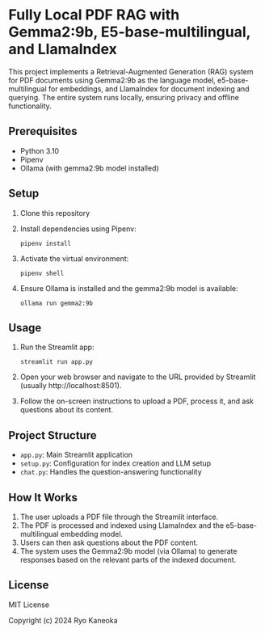 # Fully Local PDF RAG with Gemma2:9b, E5-base-multilingual, and LlamaIndex

This project implements a Retrieval-Augmented Generation (RAG) system for PDF documents using Gemma2:9b as the language model, e5-base-multilingual for embeddings, and LlamaIndex for document indexing and querying. The entire system runs locally, ensuring privacy and offline functionality.

## Prerequisites

- Python 3.10
- Pipenv
- Ollama (with gemma2:9b model installed)

## Setup

1. Clone this repository

2. Install dependencies using Pipenv:

   ```
   pipenv install
   ```

3. Activate the virtual environment:

   ```
   pipenv shell
   ```

4. Ensure Ollama is installed and the gemma2:9b model is available:
   ```
   ollama run gemma2:9b
   ```

## Usage

1. Run the Streamlit app:

   ```
   streamlit run app.py
   ```

2. Open your web browser and navigate to the URL provided by Streamlit (usually http://localhost:8501).

3. Follow the on-screen instructions to upload a PDF, process it, and ask questions about its content.

## Project Structure

- `app.py`: Main Streamlit application
- `setup.py`: Configuration for index creation and LLM setup
- `chat.py`: Handles the question-answering functionality

## How It Works

1. The user uploads a PDF file through the Streamlit interface.
2. The PDF is processed and indexed using LlamaIndex and the e5-base-multilingual embedding model.
3. Users can then ask questions about the PDF content.
4. The system uses the Gemma2:9b model (via Ollama) to generate responses based on the relevant parts of the indexed document.

## License

MIT License

Copyright (c) 2024 Ryo Kaneoka
